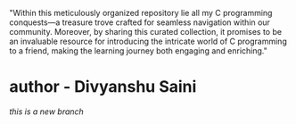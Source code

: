  "Within this meticulously organized repository lie all my C programming conquests—a treasure trove crafted for seamless navigation within our community. Moreover, by sharing this curated collection, it promises to be an invaluable resource for introducing the intricate world of C programming to a friend, making the learning journey both engaging and enriching."

# author - Divyanshu Saini

*this is a new branch*